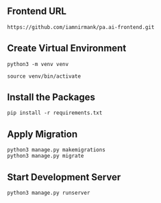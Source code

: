 ## Frontend URL
```
https://github.com/iamnirmank/pa.ai-frontend.git
```
## Create Virtual Environment
```
python3 -m venv venv

source venv/bin/activate
```
## Install the Packages
```
pip install -r requirements.txt
```
## Apply Migration
```
python3 manage.py makemigrations
python3 manage.py migrate
```
## Start Development Server
```
python3 manage.py runserver
```
